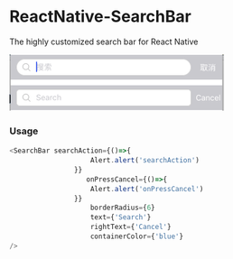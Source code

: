 # ReactNative-SearchBar

The highly customized search bar for React Native

![image](https://github.com/RowingCaptainChen/RN-SearchBar/blob/master/demoPic.png)

### Usage
```javaScript
<SearchBar searchAction={()=>{
                    Alert.alert('searchAction')
                }}
                   onPressCancel={()=>{
                    Alert.alert('onPressCancel')
                }}
                    borderRadius={6}
                    text={'Search'}
                    rightText={'Cancel'}
                    containerColor={'blue'}
/>
```
